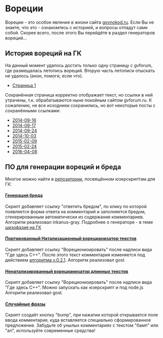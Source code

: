 # Вореции

Вореции - это особое явление в жизни сайта [govnokod.ru](http://govnokod.ru). Если Вы не знаете, что это - ознакомтесь с историей, и вопросы отпадут сами собой. Скорее всего, после этого Вы перейдёте в раздел генераторов вореций...

## История вореций на ГК

На данный момент удалось достать только одну страницу с gvforum, где размещалась летопись вореций. Вторую часть летописи отыскать не удалось (анон, помоги, если что).

* [Страница 1](https://cdn.rawgit.com/1024--/peetooshnya/master/vorec-history/vorec-history-1.html)

Сохранённая страница корректно отображает текст, но ссылки в ней утрачены, т.к. обрабатываются ныне покойным сайтом gvforum.ru. К сожалению, не все исходники сохранились, но вот некоторые посты с сохранёнными ссылками:
* [2014-09-16](src/md/vorec-hist-2014-09-16.md)
* [2014-09-17](src/md/vorec-hist-2014-09-17.md)
* [2014-09-24](src/md/vorec-hist-2014-09-24.md)
* [2014-10-03](src/md/vorec-hist-2014-10-03.md)
* [2015-02-09](src/md/vorec-hist-2015-02-09.md)
* [2015-02-24](src/md/vorec-hist-2015-02-24.md)
* [2016-04-08](src/md/vorec-hist-2016-04-08.md)

## ПО для генерации вореций и бреда

Многое можно найти в [репозитории](https://github.com/1024--/govnokod.ru-userscripts), посвящённом юзерскриптам для ГК:

#### [Генерация бреда](https://github.com/1024--/govnokod.ru-userscripts/blob/master/autobred.user.js)
  Скрипт добавляет ссылку "ответить бредом", по клику по которой появляется форма ответа на комментарий и заполняется бредом, сгенерированным автоматически из содержания комментариев.   
  Алгоритм реализовал inkanus-gray.
  Подробнее о генераторе - в теме [шизофазия на ГК](http://gvforum.ru/viewtopic.php?id=1203)

#### [Портированный Натализационный ворецианизатор текстов](https://github.com/1024--/govnokod.ru-userscripts/blob/master/gost-vorec.user.js)
  Скрипт добавляет ссылку "Вореционизировать" после надписи вида "Где здесь C++".
  После этого текст комментария изменяется под действием [алгоритма v.0.2.1](http://gvforum.ru/viewtopic.php?pid=2372#p2372).
  Алгоритм реализовал gost.

#### [Ненатализированный ворецианизатор длинных текстов](scripts/gost-vorec-text.user.js)
  Скрипт добавляет ссылку "Вореционизировать" после надписи вида "Где здесь C++".
  Можно запускать как юзерскрипт и под node.js
  Алгоритм реализовал gost.

#### [Случайные фразы](https://github.com/1024--/govnokod.ru-userscripts/blob/master/bump.user.js)
  Скрипт создаёт кнопку "bump", при нажатии которой открывается поле ввода комментария, куда вставляется специально сформированное предложение. Забудьте об унылых комментариях с текстом "бамп" или "ап", используйте современные средства!